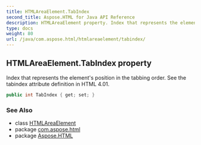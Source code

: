 ```yaml
---
title: HTMLAreaElement.TabIndex
second_title: Aspose.HTML for Java API Reference
description: HTMLAreaElement property. Index that represents the elements position in the tabbing order. See the tabindex attribute definition in HTML 4.01
type: docs
weight: 80
url: /java/com.aspose.html/htmlareaelement/tabindex/
---
```

## HTMLAreaElement.TabIndex property

Index that represents the element's position in the tabbing order. See the tabindex attribute definition in HTML 4.01.

```java
public int TabIndex { get; set; }
```

### See Also

* class [HTMLAreaElement](../)
* package [com.aspose.html](../../htmlareaelement/)
* package [Aspose.HTML](../../../)

